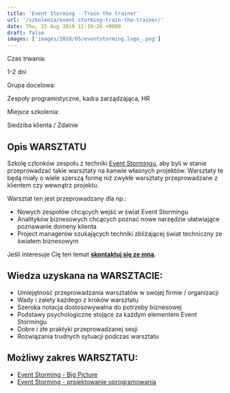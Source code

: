 ```yaml
---
title: 'Event Storming - Train the trainer'
url: '/szkolenia/event-storming-train-the-trainer/'
date: Thu, 15 Aug 2019 12:19:26 +0000
draft: false
images: ['images/2018/05/eventstorming.logo_.png']
---
```


Czas trwania:

1-2 dni

Grupa docelowa:

Zespoły programistyczne, kadra zarządzająca, HR

Miejsce szkolenia:

Siedziba klienta / Zdalnie

## Opis WARSZTATU

Szkolę członków zespołu z techniki [Event Stormingu](/2018/12/06/event-storming-jak-szybko-odkrywac-nieznane/), aby byli w stanie przeprowadzać takie warsztaty na kanwie własnych projektów. Warsztaty te będą miały o wiele szerszą formę niż zwykłe warsztaty przeprowadzane z klientem czy wewnątrz projektu.

Warsztat ten jest przeprowadzany dla np.:

 *   Nowych zespołów chcących wejść w świat Event Stormingu
 *   Analityków biznesowych chcących poznać nowe narzędzie ułatwiające poznawanie domeny klienta
 *   Project managerów szukających techniki zbliżającej świat techniczny ze światem biznesowym

Jeśli interesuje Cię ten temat **[skontaktuj się ze mną](/kontakt).**

## Wiedza uzyskana na WARSZTACIE:

 *   Umiejętność przeprowadzania warsztatów w swojej firmie / organizacji
 *   Wady i zalety każdego z kroków warsztatu
 *   Szeroka notacja dostosowywalna do potrzeby biznesowej
 *   Podstawy psychologiczne stojące za każdym elementem Event Stormingu
 *   Dobre i złe praktyki przeprowadzanej sesji
 *   Rozwiązania trudnych sytuacji podczas warsztatu

## Możliwy zakres WARSZTATU:

 *   [Event Storming - Big Picture](/szkolenia/event-storming-big-picture/)
 *   [Event Storming - projektowanie oprogramowania](/szkolenia/event-storming-projektowanie-oprogramowania)